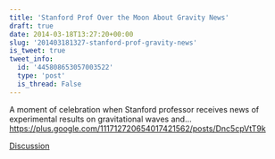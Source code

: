 ```yaml
---
title: 'Stanford Prof Over the Moon About Gravity News'
draft: true
date: 2014-03-18T13:27:20+00:00
slug: '201403181327-stanford-prof-gravity-news'
is_tweet: true
tweet_info:
  id: '445808653057003522'
  type: 'post'
  is_thread: False
---
```




A moment of celebration when Stanford professor receives news of experimental results on gravitational waves and… <https://plus.google.com/111712720654017421562/posts/Dnc5cpVtT9k>

[Discussion](https://x.com/sytelus/status/445808653057003522)
